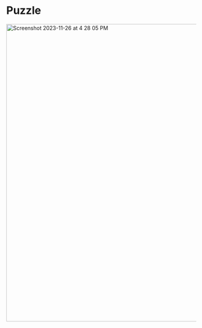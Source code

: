 # Puzzle
<img width="788" alt="Screenshot 2023-11-26 at 4 28 05 PM" src="https://github.com/Jandresol/Puzzle/assets/123897999/2b4d7fbb-c5f2-4496-99d1-abbb7f3a4e0f">
